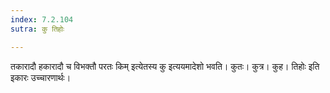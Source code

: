 ```yaml
---
index: 7.2.104
sutra: कु तिहोः

---
```

तकारादौ हकारादौ च विभक्तौ परतः किम् इत्येतस्य कु इत्ययमादेशो भवति। कुतः। कुत्र। कुह। तिहोः इति इकारः उच्चारणार्थः।